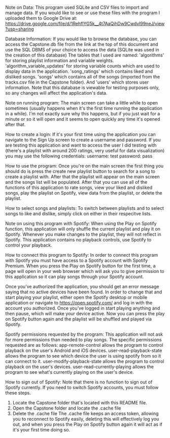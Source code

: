 Note on Data:
This program used SQLite and CSV files to import and manage data. If you would like to see or
use these files with the program I uploaded them to Google Drive at:
https://drive.google.com/file/d/1RehflYG5k__4t7AaQihDw9Cwdvl99neJ/view?usp=sharing

Database Information:
If you would like to browse the database, you can access the Capstone.db file from the link at the top 
of this document and use the SQL DBMS of your choice to access the data (SQLite was used in the creation of this database)
The tables that I used are named: 
'algorithms' for storing playlist information and variable weights. 
'algorithm_variable_updates' for storing variable counts which are used to display data in the 
application. 
'song_ratings' which contains liked and disliked songs. 
'songs' which contains all of the songs (imported from the tracks.csv file in the Capstone folder). 
And 'users' which stores user information. 
Note that this database is viewable for testing purposes only, so any changes will affect the 
application's data.

Note on running program:
The main screen can take a little while to open sometimes (usually happens when it's the
first time running the application in a while). I'm not exactly sure why this happens, but
if you just wait for a minute or so it will open and it seems to open quickly any time
it's opened after that.

How to create a login:
If it's your first time using the application you can navigate to the Sign Up screen to create
a username and password. If you are testing this application and want to access the user I
did testing with (there's a playlist with around 200 ratings, very useful for data visualization)
you may use the following credentials:
username: test
password: pass

How to use the program:
Once you're on the main screen the first thing you should do is press the create new playlist 
button to search for a song to create a playlist with. After that the playlist will appear on
the main screen and the songs list will be populated. After that you can use all of the functions
of this application to rate songs, view your liked and disliked songs, play the playlist on Spotify,
view data from the playlist, or delete the playlist.

How to select songs and playlists:
To switch between playlists and to select songs to like and dislike, simply click on either in their
respecitve lists.

Note on using this program with Spotify:
When using the Play on Spotify function, this application will only shuffle the current playlist
and play it on Spotify. Whenever you make changes to the playlist, they will not reflect in Spotify.
This application contains no playback controls, use Spotify to control your playback.

How to connect this program to Spotify:
In order to connect this program with Spotify you must have access to a Spotify account 
with Spotify Premium. When you press the Play on Spotify button for the first time, a page 
will open in your web browser which will ask you to give permission to this application so 
it can play songs through your Spotify account. 

Once you’ve authorized the application, you should get an error message saying that no active devices 
have been found. In order to change that and start playing your playlist, either open the Spotify 
desktop or mobile application or navigate to https://open.spotify.com/ and log in with the account you 
authorized. Once you’ve logged in start playing anything and then pause, which will make your device active. 
Now you can press the play on Spotify button again and the playlist will be shuffled and played via Spotify.

Spotify permissions requested by the program:
This application will not ask for more 
permissions than needed to play songs. The specific permissions requested are as follows:
	app-remote-control allows the program to control playback on the user's Android and iOS 
	devices.
	user-read-playback-state allows the program to see which device the user is using spotify 
	from so it can connect to it.
	user-modify-playback-state allows the program to control playback on the user's devices.
	user-read-currently-playing allows the program to see what's currently playing on the user's 
  device.

How to sign out of Spotify:
Note that there is no function to sign out of Spotify currently. If you need to switch Spotify
accounts, you must follow these steps.
1. Locate the Capstone folder that's located with this README file.
2. Open the Capstone folder and  locate the .cache file
3. Delete the .cache file
The .cache file keeps an access token, allowing you to reconnect to Spotify easily, deleting this 
will effectively log you out, and when you press the Play on Spotify button again it will act as 
if it's your first time doing so.
